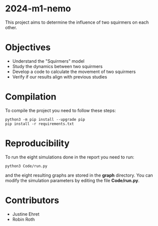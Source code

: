 # 2024-m1-nemo
This project aims to determine the influence of two squirmers on each other.

# Objectives
- Understand the "Squirmers" model
- Study the dynamics between two squirmers
- Develop a code to calculate the movement of two squirmers
- Verify if our results align with previous studies

# Compilation
To compile the project you need to follow these steps:
```
python3 -m pip install --upgrade pip
pip install -r requirements.txt
```

# Reproducibility
To run the eight simulations done in the report you need to run:
```
python3 Code/run.py
```
and the eight resulting graphs are stored in the **graph** directory.
You can modify the simulation parameters by editing the file **Code/run.py**.

# Contributors
- Justine Ehret
- Robin Roth
